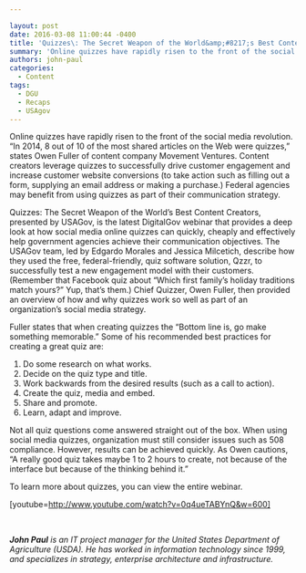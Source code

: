 ```yaml
---

layout: post
date: 2016-03-08 11:00:44 -0400
title: 'Quizzes\: The Secret Weapon of the World&amp;#8217;s Best Content Creators'
summary: 'Online quizzes have rapidly risen to the front of the social media revolution. &ldquo;In 2014, 8 out of 10 of the most shared articles on the Web were quizzes,&rdquo; states Owen Fuller of content company Movement Ventures. Content creators leverage quizzes to successfully drive customer engagement and increase customer website conversions (to take action such'
authors: john-paul
categories:
  - Content
tags:
  - DGU
  - Recaps
  - USAgov
---
```


Online quizzes have rapidly risen to the front of the social media revolution. “In 2014, 8 out of 10 of the most shared articles on the Web were quizzes,” states Owen Fuller of content company Movement Ventures. Content creators leverage quizzes to successfully drive customer engagement and increase customer website conversions (to take action such as filling out a form, supplying an email address or making a purchase.) Federal agencies may benefit from using quizzes as part of their communication strategy.

Quizzes: The Secret Weapon of the World’s Best Content Creators, presented by USAGov, is the latest DigitalGov webinar that provides a deep look at how social media online quizzes can quickly, cheaply and effectively help government agencies achieve their communication objectives. The USAGov team, led by Edgardo Morales and Jessica Milcetich, describe how they used the free, federal-friendly, quiz software solution, Qzzr, to successfully test a new engagement model with their customers. (Remember that Facebook quiz about “Which first family’s holiday traditions match yours?” Yup, that’s them.) Chief Quizzer, Owen Fuller, then provided an overview of how and why quizzes work so well as part of an organization’s social media strategy.

Fuller states that when creating quizzes the “Bottom line is, go make something memorable.” Some of his recommended best practices for creating a great quiz are:

  1. Do some research on what works.
  2. Decide on the quiz type and title.
  3. Work backwards from the desired results (such as a call to action).
  4. Create the quiz, media and embed.
  5. Share and promote.
  6. Learn, adapt and improve.

Not all quiz questions come answered straight out of the box. When using social media quizzes, organization must still consider issues such as 508 compliance. However, results can be achieved quickly. As Owen cautions, “A really good quiz takes maybe 1 to 2 hours to create, not because of the interface but because of the thinking behind it.”

To learn more about quizzes, you can view the entire webinar.

[youtube=http://www.youtube.com/watch?v=0q4ueTABYnQ&w=600]

&nbsp;

_**John Paul** is an IT project manager for the United States Department of Agriculture (USDA). He has worked in information technology since 1999, and specializes in strategy, enterprise architecture and infrastructure._